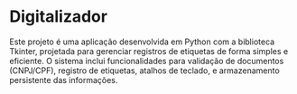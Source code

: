 # Digitalizador
Este projeto é uma aplicação desenvolvida em Python com a biblioteca Tkinter, projetada para gerenciar registros de etiquetas de forma simples e eficiente. O sistema inclui funcionalidades para validação de documentos (CNPJ/CPF), registro de etiquetas, atalhos de teclado, e armazenamento persistente das informações.
